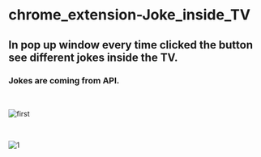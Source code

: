 # chrome_extension-Joke_inside_TV

## In pop up window every time clicked the button see different jokes inside the TV. 
### Jokes are coming from API.
 <br>
 
![first](https://user-images.githubusercontent.com/59448862/97803038-9bb59300-1c58-11eb-9924-28c9687e673c.PNG)

<br>

![1](https://user-images.githubusercontent.com/59448862/97803040-9c4e2980-1c58-11eb-9659-a96db747c9d2.PNG)
